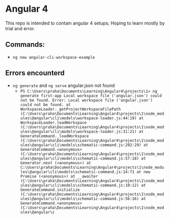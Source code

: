 # Angular 4

This repo is intended to contain angular 4 setups;
Hoping to learn mostly by trial and error.

## Commands:
- `ng new angular-cli-workspace-example`



## Errors encounterd
- `ng generate` and `ng serve` angular.json not found
  - `PS C:\Users\praha\Documents\Learning\Angular4\projects\1> ng generate first-app
Local workspace file ('angular.json') could not be found.
Error: Local workspace file ('angular.json') could not be found.
    at WorkspaceLoader._getProjectWorkspaceFilePath (C:\Users\praha\Documents\Learning\Angular4\projects\1\node_modules\@angular\cli\models\workspace-loader.js:44:19)
    at WorkspaceLoader.loadWorkspace (C:\Users\praha\Documents\Learning\Angular4\projects\1\node_modules\@angular\cli\models\workspace-loader.js:31:21)
    at GenerateCommand._loadWorkspace (C:\Users\praha\Documents\Learning\Angular4\projects\1\node_modules\@angular\cli\models\schematic-command.js:292:29)
    at GenerateCommand.<anonymous> (C:\Users\praha\Documents\Learning\Angular4\projects\1\node_modules\@angular\cli\models\schematic-command.js:57:18)
    at Generator.next (<anonymous>)
    at C:\Users\praha\Documents\Learning\Angular4\projects\1\node_modules\@angular\cli\models\schematic-command.js:14:71
    at new Promise (<anonymous>)
    at __awaiter (C:\Users\praha\Documents\Learning\Angular4\projects\1\node_modules\@angular\cli\models\schematic-command.js:10:12)
    at GenerateCommand.initialize (C:\Users\praha\Documents\Learning\Angular4\projects\1\node_modules\@angular\cli\models\schematic-command.js:56:16)
    at GenerateCommand.<anonymous> (C:\Users\praha\Documents\Learning\Angular4\projects\1\node_modules\@angular\c`
